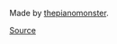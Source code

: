 Made by [thepianomonster](https://sketchfab.com/thepianomonster).

[Source](https://sketchfab.com/3d-models/low-poly-carrot-31df366e091a4e64b9b0cfc1afc0145d)

